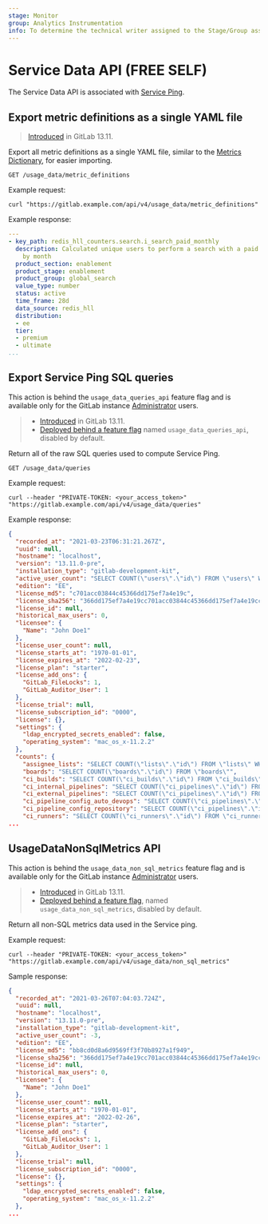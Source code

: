 ```yaml
---
stage: Monitor
group: Analytics Instrumentation
info: To determine the technical writer assigned to the Stage/Group associated with this page, see https://about.gitlab.com/handbook/product/ux/technical-writing/#assignments
---
```


# Service Data API **(FREE SELF)**

The Service Data API is associated with [Service Ping](../development/internal_analytics/service_ping/index.md).

## Export metric definitions as a single YAML file

> [Introduced](https://gitlab.com/gitlab-org/gitlab/-/merge_requests/57270) in GitLab 13.11.

Export all metric definitions as a single YAML file, similar to the [Metrics Dictionary](https://metrics.gitlab.com/), for easier importing.

```plaintext
GET /usage_data/metric_definitions
```

Example request:

```shell
curl "https://gitlab.example.com/api/v4/usage_data/metric_definitions"
```

Example response:

```yaml
---
- key_path: redis_hll_counters.search.i_search_paid_monthly
  description: Calculated unique users to perform a search with a paid license enabled
    by month
  product_section: enablement
  product_stage: enablement
  product_group: global_search
  value_type: number
  status: active
  time_frame: 28d
  data_source: redis_hll
  distribution:
  - ee
  tier:
  - premium
  - ultimate
...
```

## Export Service Ping SQL queries

This action is behind the `usage_data_queries_api` feature flag and is available only for the GitLab instance [Administrator](../user/permissions.md) users.

> - [Introduced](https://gitlab.com/gitlab-org/gitlab/-/merge_requests/57016) in GitLab 13.11.
> - [Deployed behind a feature flag](../user/feature_flags.md) named `usage_data_queries_api`, disabled by default.

Return all of the raw SQL queries used to compute Service Ping.

```plaintext
GET /usage_data/queries
```

Example request:

```shell
curl --header "PRIVATE-TOKEN: <your_access_token>" "https://gitlab.example.com/api/v4/usage_data/queries"
```

Example response:

```json
{
  "recorded_at": "2021-03-23T06:31:21.267Z",
  "uuid": null,
  "hostname": "localhost",
  "version": "13.11.0-pre",
  "installation_type": "gitlab-development-kit",
  "active_user_count": "SELECT COUNT(\"users\".\"id\") FROM \"users\" WHERE (\"users\".\"state\" IN ('active')) AND (\"users\".\"user_type\" IS NULL OR \"users\".\"user_type\" IN (NULL, 6, 4))",
  "edition": "EE",
  "license_md5": "c701acc03844c45366dd175ef7a4e19c",
  "license_sha256": "366dd175ef7a4e19cc701acc03844c45366dd175ef7a4e19cc701acc03844c45",
  "license_id": null,
  "historical_max_users": 0,
  "licensee": {
    "Name": "John Doe1"
  },
  "license_user_count": null,
  "license_starts_at": "1970-01-01",
  "license_expires_at": "2022-02-23",
  "license_plan": "starter",
  "license_add_ons": {
    "GitLab_FileLocks": 1,
    "GitLab_Auditor_User": 1
  },
  "license_trial": null,
  "license_subscription_id": "0000",
  "license": {},
  "settings": {
    "ldap_encrypted_secrets_enabled": false,
    "operating_system": "mac_os_x-11.2.2"
  },
  "counts": {
    "assignee_lists": "SELECT COUNT(\"lists\".\"id\") FROM \"lists\" WHERE \"lists\".\"list_type\" = 3",
    "boards": "SELECT COUNT(\"boards\".\"id\") FROM \"boards\"",
    "ci_builds": "SELECT COUNT(\"ci_builds\".\"id\") FROM \"ci_builds\" WHERE \"ci_builds\".\"type\" = 'Ci::Build'",
    "ci_internal_pipelines": "SELECT COUNT(\"ci_pipelines\".\"id\") FROM \"ci_pipelines\" WHERE (\"ci_pipelines\".\"source\" IN (1, 2, 3, 4, 5, 7, 8, 9, 10, 11, 12, 13) OR \"ci_pipelines\".\"source\" IS NULL)",
    "ci_external_pipelines": "SELECT COUNT(\"ci_pipelines\".\"id\") FROM \"ci_pipelines\" WHERE \"ci_pipelines\".\"source\" = 6",
    "ci_pipeline_config_auto_devops": "SELECT COUNT(\"ci_pipelines\".\"id\") FROM \"ci_pipelines\" WHERE \"ci_pipelines\".\"config_source\" = 2",
    "ci_pipeline_config_repository": "SELECT COUNT(\"ci_pipelines\".\"id\") FROM \"ci_pipelines\" WHERE \"ci_pipelines\".\"config_source\" = 1",
    "ci_runners": "SELECT COUNT(\"ci_runners\".\"id\") FROM \"ci_runners\"",
...
```

## UsageDataNonSqlMetrics API

This action is behind the `usage_data_non_sql_metrics` feature flag and is available only for the GitLab instance [Administrator](../user/permissions.md) users.

> - [Introduced](https://gitlab.com/gitlab-org/gitlab/-/merge_requests/57050) in GitLab 13.11.
> - [Deployed behind a feature flag](../user/feature_flags.md), named `usage_data_non_sql_metrics`, disabled by default.

Return all non-SQL metrics data used in the Service ping.

Example request:

```shell
curl --header "PRIVATE-TOKEN: <your_access_token>" "https://gitlab.example.com/api/v4/usage_data/non_sql_metrics"
```

Sample response:

```json
{
  "recorded_at": "2021-03-26T07:04:03.724Z",
  "uuid": null,
  "hostname": "localhost",
  "version": "13.11.0-pre",
  "installation_type": "gitlab-development-kit",
  "active_user_count": -3,
  "edition": "EE",
  "license_md5": "bb8cd0d8a6d9569ff3f70b8927a1f949",
  "license_sha256": "366dd175ef7a4e19cc701acc03844c45366dd175ef7a4e19cc701acc03844c45",
  "license_id": null,
  "historical_max_users": 0,
  "licensee": {
    "Name": "John Doe1"
  },
  "license_user_count": null,
  "license_starts_at": "1970-01-01",
  "license_expires_at": "2022-02-26",
  "license_plan": "starter",
  "license_add_ons": {
    "GitLab_FileLocks": 1,
    "GitLab_Auditor_User": 1
  },
  "license_trial": null,
  "license_subscription_id": "0000",
  "license": {},
  "settings": {
    "ldap_encrypted_secrets_enabled": false,
    "operating_system": "mac_os_x-11.2.2"
  },
...
```
